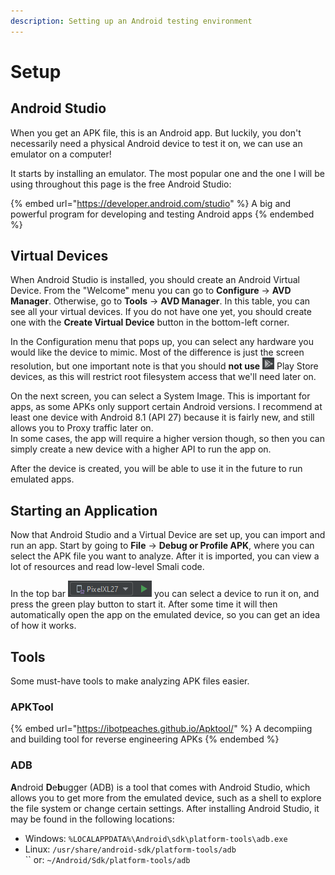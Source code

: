 ```yaml
---
description: Setting up an Android testing environment
---
```


# Setup

## Android Studio

When you get an APK file, this is an Android app. But luckily, you don't necessarily need a physical Android device to test it on, we can use an emulator on a computer!

It starts by installing an emulator. The most popular one and the one I will be using throughout this page is the free Android Studio:

{% embed url="https://developer.android.com/studio" %}
A big and powerful program for developing and testing Android apps
{% endembed %}

## Virtual Devices

When Android Studio is installed, you should create an Android Virtual Device. From the "Welcome" menu you can go to **Configure** -> **AVD Manager**. Otherwise, go to **Tools** -> **AVD Manager**. In this table, you can see all your virtual devices. If you do not have one yet, you should create one with the **Create Virtual Device** button in the bottom-left corner.&#x20;

In the Configuration menu that pops up, you can select any hardware you would like the device to mimic. Most of the difference is just the screen resolution, but one important note is that you should **not use** ![](<../.gitbook/assets/image (1) (4).png>) Play Store devices, as this will restrict root filesystem access that we'll need later on.&#x20;

On the next screen, you can select a System Image. This is important for apps, as some APKs only support certain Android versions. I recommend at least one device with Android 8.1 (API 27) because it is fairly new, and still allows you to Proxy traffic later on. \
In some cases, the app will require a higher version though, so then you can simply create a new device with a higher API to run the app on.&#x20;

After the device is created, you will be able to use it in the future to run emulated apps.&#x20;

## Starting an Application

Now that Android Studio and a Virtual Device are set up, you can import and run an app. Start by going to **File** -> **Debug or Profile APK**, where you can select the APK file you want to analyze. After it is imported, you can view a lot of resources and read low-level Smali code.&#x20;

In the top bar ![](<../.gitbook/assets/image (2).png>) you can select a device to run it on, and press the green play button to start it. After some time it will then automatically open the app on the emulated device, so you can get an idea of how it works.&#x20;

## Tools

Some must-have tools to make analyzing APK files easier.&#x20;

### APKTool

{% embed url="https://ibotpeaches.github.io/Apktool/" %}
A decompiing and building tool for reverse engineering APKs
{% endembed %}

### ADB

**A**ndroid **D**e**b**ugger (ADB) is a tool that comes with Android Studio, which allows you to get more from the emulated device, such as a shell to explore the file system or change certain settings. After installing Android Studio, it may be found in the following locations:

* Windows: `%LOCALAPPDATA%\Android\sdk\platform-tools\adb.exe`
* Linux: `/usr/share/android-sdk/platform-tools/adb`\
  ``    or:   `~/Android/Sdk/platform-tools/adb`
